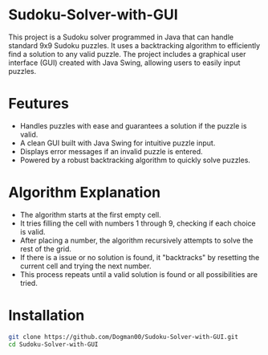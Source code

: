 # Sudoku-Solver-with-GUI

This project is a Sudoku solver programmed in Java that can handle standard 9x9 Sudoku puzzles. It uses a backtracking algorithm to efficiently find a solution to any valid puzzle. The project includes a graphical user interface (GUI) created with Java Swing, allowing users to easily input puzzles.

# Feutures

* Handles puzzles with ease and guarantees a solution if the puzzle is valid.
* A clean GUI built with Java Swing for intuitive puzzle input.
* Displays error messages if an invalid puzzle is entered.
* Powered by a robust backtracking algorithm to quickly solve puzzles.

# Algorithm Explanation

* The algorithm starts at the first empty cell.
* It tries filling the cell with numbers 1 through 9, checking if each choice is valid.
* After placing a number, the algorithm recursively attempts to solve the rest of the grid.
* If there is a issue or no solution is found, it "backtracks" by resetting the current cell and trying the next number.
* This process repeats until a valid solution is found or all possibilities are tried.

# Installation

```bash
git clone https://github.com/Dogman00/Sudoku-Solver-with-GUI.git
cd Sudoku-Solver-with-GUI
